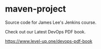 


# maven-project
Source code for James Lee's Jenkins course.

Check out our Latest DevOps PDF book.

https://www.level-up.one/devops-pdf-book
